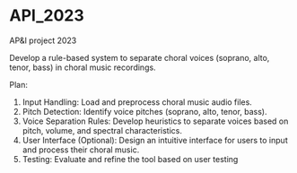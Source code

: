 # API_2023
AP&amp;I project 2023

Develop a rule-based system to separate choral voices (soprano, alto, tenor, bass) in choral music recordings.

Plan:
1. Input Handling: Load and preprocess choral music audio files.
2. Pitch Detection: Identify voice pitches (soprano, alto, tenor, bass).
3. Voice Separation Rules: Develop heuristics to separate voices based on pitch, volume, and spectral characteristics.
4. User Interface (Optional): Design an intuitive interface for users to input and process their choral music.
5. Testing: Evaluate and refine the tool based on user testing
